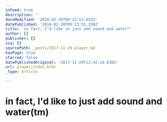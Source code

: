 ```yaml
---
inFeed: true
description: ''
dateModified: '2018-02-20T09:22:52.652Z'
datePublished: '2018-02-20T09:22:55.250Z'
title: 'in fact, I’d like to just add sound and water™'
author: []
publisher: {}
via: {}
sourcePath: _posts/2017-11-29-player.md
hasPage: true
starred: false
datePublishedOriginal: '2017-11-29T12:42:14.638Z'
url: player/index.html
_type: Article

---
```

# in fact, I'd like to just add sound and water(tm)